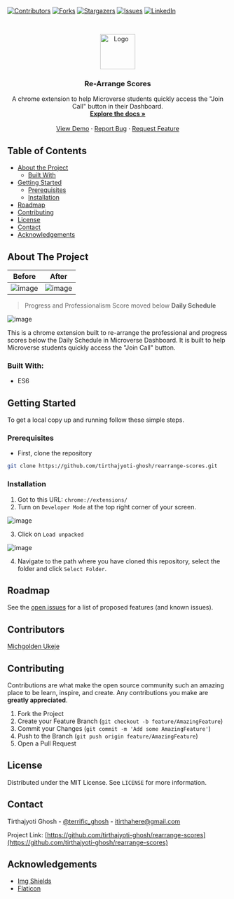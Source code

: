 <!--
*** Thanks for checking out this README Template. If you have a suggestion that would
*** make this better, please fork the repo and create a pull request or simply open
*** an issue with the tag "enhancement".
*** Thanks again! Now go create something AMAZING! :D
-->





<!-- PROJECT SHIELDS -->
<!--
*** I'm using markdown "reference style" links for readability.
*** Reference links are enclosed in brackets [ ] instead of parentheses ( ).
*** See the bottom of this document for the declaration of the reference variables
*** for contributors-url, forks-url, etc. This is an optional, concise syntax you may use.
*** https://www.markdownguide.org/basic-syntax/#reference-style-links
-->
[![Contributors][contributors-shield]][contributors-url]
[![Forks][forks-shield]][forks-url]
[![Stargazers][stars-shield]][stars-url]
[![Issues][issues-shield]][issues-url]
[![LinkedIn][linkedin-shield]][linkedin-url]



<!-- PROJECT LOGO -->
<br />
<p align="center">
  <a href="https://github.com/tirthajyoti-ghosh/rearrange-scores">
    <img src="https://image.flaticon.com/icons/svg/1634/1634866.svg" alt="Logo" width="80" height="80">
  </a>

  <h3 align="center">Re-Arrange Scores</h3>

  <p align="center">
    A chrome extension to help Microverse students quickly access the "Join Call" button in their Dashboard.
    <br />
    <a href="https://github.com/tirthajyoti-ghosh/rearrange-scores"><strong>Explore the docs »</strong></a>
    <br />
    <br />
    <a href="https://github.com/tirthajyoti-ghosh/rearrange-scores">View Demo</a>
    ·
    <a href="https://github.com/tirthajyoti-ghosh/rearrange-scores/issues">Report Bug</a>
    ·
    <a href="https://github.com/tirthajyoti-ghosh/rearrange-scores/issues">Request Feature</a>
  </p>
</p>



<!-- TABLE OF CONTENTS -->
## Table of Contents

* [About the Project](#about-the-project)
  * [Built With](#built-with)
* [Getting Started](#getting-started)
  * [Prerequisites](#prerequisites)
  * [Installation](#installation)
* [Roadmap](#roadmap)
* [Contributing](#contributing)
* [License](#license)
* [Contact](#contact)
* [Acknowledgements](#acknowledgements)



<!-- ABOUT THE PROJECT -->
## About The Project

| Before	| After |
|:---:|:---:|
|![image](https://user-images.githubusercontent.com/57726348/87847660-99246d00-c8f7-11ea-91dd-ce2e3880b7a6.png)|![image](https://user-images.githubusercontent.com/57726348/87847680-b8bb9580-c8f7-11ea-9e8e-2bad42b8a658.png)|

>Progress and Professionalism Score moved below **Daily Schedule**

![image](https://user-images.githubusercontent.com/57726348/87847726-f15b6f00-c8f7-11ea-8a66-13cd2ad0dabe.png)

This is a chrome extension built to re-arrange the professional and progress scores below the Daily Schedule in Microverse Dashboard. It is built to help Microverse students quickly access the "Join Call" button.


### Built With:
* ES6


<!-- GETTING STARTED -->
## Getting Started

To get a local copy up and running follow these simple steps.


### Prerequisites

* First, clone the repository
```sh
git clone https://github.com/tirthajyoti-ghosh/rearrange-scores.git
```


### Installation

1. Got to this URL: `chrome://extensions/`
2. Turn on `Developer Mode` at the top right corner of your screen.

![image](https://user-images.githubusercontent.com/57726348/87847859-bd347e00-c8f8-11ea-8f6d-8cfa4bdbe554.png)

3. Click on `Load unpacked`

![image](https://user-images.githubusercontent.com/57726348/87847886-e5bc7800-c8f8-11ea-9942-8a5230f5e327.png)

4. Navigate to the path where you have cloned this repository, select the folder and click `Select Folder`.


<!-- ROADMAP -->
## Roadmap

See the [open issues](https://github.com/tirthajyoti-ghosh/rearrange-scores/issues) for a list of proposed features (and known issues).


## Contributors

[Michgolden Ukeje](https://github.com/mikenath223)

<!-- CONTRIBUTING -->
## Contributing

Contributions are what make the open source community such an amazing place to be learn, inspire, and create. Any contributions you make are **greatly appreciated**.

1. Fork the Project
2. Create your Feature Branch (`git checkout -b feature/AmazingFeature`)
3. Commit your Changes (`git commit -m 'Add some AmazingFeature'`)
4. Push to the Branch (`git push origin feature/AmazingFeature`)
5. Open a Pull Request



<!-- LICENSE -->
## License

Distributed under the MIT License. See `LICENSE` for more information.



<!-- CONTACT -->
## Contact

Tirthajyoti Ghosh - [@terrific_ghosh](https://twitter.com/terrific_ghosh) - itirthahere@gmail.com

Project Link: [https://github.com/tirthajyoti-ghosh/rearrange-scores](https://github.com/tirthajyoti-ghosh/rearrange-scores)



<!-- ACKNOWLEDGEMENTS -->
## Acknowledgements

* [Img Shields](https://shields.io)
* [Flaticon](https://www.flaticon.com/authors/pixelmeetup)





<!-- MARKDOWN LINKS & IMAGES -->
<!-- https://www.markdownguide.org/basic-syntax/#reference-style-links -->
[contributors-shield]: https://img.shields.io/github/contributors/tirthajyoti-ghosh/rearrange-scores.svg?style=flat-square
[contributors-url]: https://github.com/tirthajyoti-ghosh/rearrange-scores/graphs/contributors
[forks-shield]: https://img.shields.io/github/forks/tirthajyoti-ghosh/rearrange-scores.svg?style=flat-square
[forks-url]: https://github.com/tirthajyoti-ghosh/rearrange-scores/network/members
[stars-shield]: https://img.shields.io/github/stars/tirthajyoti-ghosh/rearrange-scores.svg?style=flat-square
[stars-url]: https://github.com/tirthajyoti-ghosh/rearrange-scores/stargazers
[issues-shield]: https://img.shields.io/github/issues/tirthajyoti-ghosh/rearrange-scores.svg?style=flat-square
[issues-url]: https://github.com/tirthajyoti-ghosh/rearrange-scores/issues
[linkedin-shield]: https://img.shields.io/badge/-LinkedIn-black.svg?style=flat-square&logo=linkedin&colorB=555
[linkedin-url]: https://www.linkedin.com/in/tirthajyoti-ghosh/
